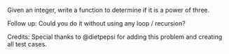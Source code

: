 Given an integer, write a function to determine if it is a power of three.

Follow up:
Could you do it without using any loop / recursion?

Credits:
Special thanks to @dietpepsi for adding this problem and creating all test cases.
